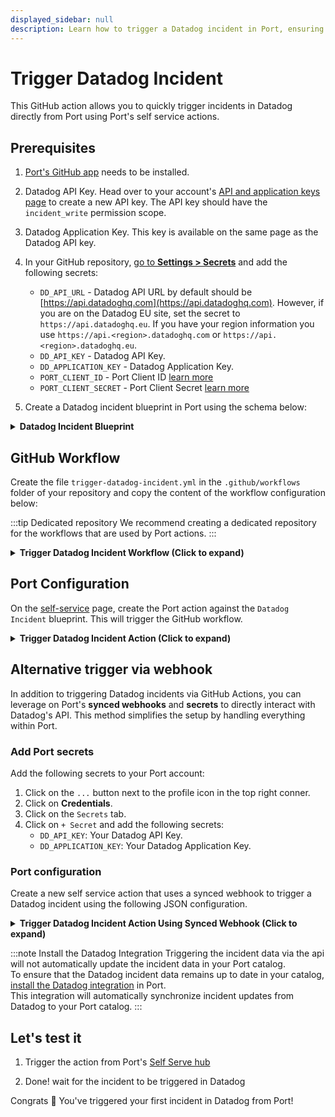 ```yaml
---
displayed_sidebar: null
description: Learn how to trigger a Datadog incident in Port, ensuring effective monitoring and prompt issue response.
---
```


# Trigger Datadog Incident

This GitHub action allows you to quickly trigger incidents in Datadog directly from Port using Port's self service actions.

## Prerequisites
1. [Port's GitHub app](https://github.com/apps/getport-io) needs to be installed.
2. Datadog API Key. Head over to your account's [API and application keys page](https://app.datadoghq.com/account/settings) to create a new API key. The API key should have the `incident_write` permission scope.
3. Datadog Application Key. This key is available on the same page as the Datadog API key.
4. In your GitHub repository, [go to **Settings > Secrets**](https://docs.github.com/en/actions/security-guides/using-secrets-in-github-actions#creating-secrets-for-a-repository) and add the following secrets:
    * `DD_API_URL` - Datadog API URL by default should be [https://api.datadoghq.com](https://api.datadoghq.com). However, if you are on the Datadog EU site, set the secret to `https://api.datadoghq.eu`. If you have your region information you use `https://api.<region>.datadoghq.com` or `https://api.<region>.datadoghq.eu`.
    * `DD_API_KEY` - Datadog API Key.
    * `DD_APPLICATION_KEY` - Datadog Application Key.
    * `PORT_CLIENT_ID` - Port Client ID [learn more](https://docs.port.io/build-your-software-catalog/sync-data-to-catalog/api/#get-api-token)
    * `PORT_CLIENT_SECRET` - Port Client Secret [learn more](https://docs.port.io/build-your-software-catalog/sync-data-to-catalog/api/#get-api-token)

5. Create a Datadog incident blueprint in Port using the schema below:

<details>
<summary><b>Datadog Incident Blueprint</b></summary>

```json showLineNumbers
{
    "identifier": "datadogIncident",
    "description": "This blueprint represents a Datadog incident in our software catalog",
    "title": "datadogIncident",
    "icon": "Datadog",
    "schema": {
      "properties": {
        "customerImpactScope": {
          "title": "Customer Impact Scope",
          "description": "A summary of the impact customers experienced during the incident.",
          "type": "string"
        },
        "customerImpacted": {
          "title": "Customer Impacted",
          "description": "A flag indicating whether the incident caused customer impact.",
          "type": "boolean",
          "default": false
        },
        "customerImpactStart": {
          "title": "Customer Impact Start",
          "type": "string",
          "description": "Start time of incident affecting customer",
          "format": "date-time"
        },
        "customerImpactEnd": {
          "title": "Customer Impact End",
          "description": "End timestamp of incident affecting customers",
          "type": "string",
          "format": "date-time"
        },
        "created": {
          "title": "Created At",
          "description": "Timestamp of incident creation",
          "type": "string",
          "format": "date-time"
        },
        "updatedAt": {
          "title": "Updated At",
          "description": "Last time incident was updated",
          "type": "string",
          "format": "date-time"
        },
        "customerImpactDuration": {
          "title": "Customer Impact Duration",
          "description": "Duration of customer impact",
          "type": "number"
        },
        "timeToDetect": {
          "title": "Time To Detect",
          "description": "Number of seconds it took to detect incident",
          "type": "number"
        },
        "timeToRepair": {
          "title": "Time To Repair",
          "description": "Number of seconds it took to fix incident",
          "type": "number"
        },
        "severity": {
          "title": "Severity",
          "description": "Severity of incident",
          "type": "string"
        },
        "state": {
          "title": "State",
          "description": "State of the incident",
          "type": "string"
        },
        "createdBy": {
          "title": "Created By",
          "description": "Name of user that created this incident",
          "type": "string"
        }
      },
      "required": []
    },
    "mirrorProperties": {},
    "calculationProperties": {},
    "aggregationProperties": {},
    "relations": {}
}
```

</details>


## GitHub Workflow
Create the file `trigger-datadog-incident.yml` in the `.github/workflows` folder of your repository and copy the content of the workflow configuration below:

:::tip Dedicated repository
We recommend creating a dedicated repository for the workflows that are used by Port actions.
:::

<details>
<summary><b>Trigger Datadog Incident Workflow (Click to expand)</b></summary>

```yaml showLineNumbers
name: Trigger Datadog Incident
on:
  workflow_dispatch:
    inputs:
      title:
        type: string
      customerImpacted:
        type: boolean
        required: true
      customerImpactScope:
        type: string
        description: Required if customer_impacted:"true". A summary of the impact customers experienced during the incident.
      notificationHandleName:
        type: string
      notificationHandleEmail:
        type: string
      port_context:
        required: true
        type: string
jobs:
  create-entity-in-port-and-update-run:

    runs-on: ubuntu-latest
    steps:
      - name: Inform start of Datadog incident creation
        uses: port-labs/port-github-action@v1
        with:
          clientId: ${{ secrets.PORT_CLIENT_ID }}
          clientSecret: ${{ secrets.PORT_CLIENT_SECRET }}
          baseUrl: https://api.getport.io
          operation: PATCH_RUN
          runId: ${{ fromJson(inputs.port_context).run_id }}
          logMessage: Starting request to create Datadog incident

      - name: Get current timestamp
        id: timestamp
        run: |
          echo "current_time=$(date -u +'%Y-%m-%dT%H:%M:%SZ')" >> $GITHUB_OUTPUT

      - name: Create a Datadog incident (No Customer Impact)
        id: datadog_incident_no_impact
        if: ${{ !inputs.customerImpacted }}
        uses: fjogeleit/http-request-action@v1
        with:
          url: "${{ secrets.DD_API_URL }}/api/v2/incidents"
          method: "POST"
          customHeaders: '{"Content-Type": "application/json", "DD-API-KEY": "${{ secrets.DD_API_KEY }}", "DD-APPLICATION-KEY": "${{ secrets.DD_APPLICATION_KEY }}"}'
          data: >-
            {
              "data": {
                "type": "incidents",
                "attributes": {
                  "title": "${{ inputs.title }}",
                  "customer_impacted": "${{ inputs.customerImpacted }}",
                  "description": ${{ inputs.customerImpacted == 'true' && format('"{0}"','This is a hardcoded description because customers ARE impacted') || 'null' }},
                  "customer_impact_start": ${{ inputs.customerImpacted == 'false' && format('"{0}"', steps.timestamp.outputs.current_time) || 'null' }},
                  "notification_handles": [
                    {
                      "display_name": "${{ inputs.notificationHandleName }}",
                      "handle": "${{ inputs.notificationHandleEmail }}"
                    }
                  ]
                }
              }
            }

      - name: Create a Datadog incident (With Customer Impact)
        id: datadog_incident_with_impact
        if: ${{ inputs.customerImpacted }}
        uses: fjogeleit/http-request-action@v1
        with:
          url: "${{ secrets.DD_API_URL }}/api/v2/incidents"
          method: "POST"
          customHeaders: '{"Content-Type": "application/json", "DD-API-KEY": "${{ secrets.DD_API_KEY }}", "DD-APPLICATION-KEY": "${{ secrets.DD_APPLICATION_KEY }}"}'
          data: '{"data": {"type": "incidents", "attributes": {"customer_impact_scope": "${{ inputs.customerImpactScope }}", "customer_impacted": "${{ inputs.customerImpacted }}", "title": "${{ inputs.title }}", "notification_handles": [{"display_name": "${{ inputs.notificationHandleName }}", "handle": "${{ inputs.notificationHandleEmail }}"}]}}}'

      - name: Set output ID
        id: datadog_incident
        run: |
          if ${{ inputs.customerImpacted }}; then
            echo "response=${{ steps.datadog_incident_with_impact.outputs.response }}" >> $GITHUB_OUTPUT
          else
            echo "response=${{ steps.datadog_incident_no_impact.outputs.response }}" >> $GITHUB_OUTPUT
          fi

      - name: Inform completion of Datadog incident creation
        uses: port-labs/port-github-action@v1
        with:
          clientId: ${{ secrets.PORT_CLIENT_ID }}
          clientSecret: ${{ secrets.PORT_CLIENT_SECRET }}
          baseUrl: https://api.getport.io
          operation: PATCH_RUN
          runId: ${{ fromJson(inputs.port_context).run_id }}
          logMessage: Finished request to create Datadog incident
      
      - name: Inform ingestion of Datadog incident into Port
        uses: port-labs/port-github-action@v1
        with:
          clientId: ${{ secrets.PORT_CLIENT_ID }}
          clientSecret: ${{ secrets.PORT_CLIENT_SECRET }}
          baseUrl: https://api.getport.io
          operation: PATCH_RUN
          runId: ${{ fromJson(inputs.port_context).run_id }}
          logMessage: Ingesting Datadog incident into Port

      - name: Convert dates to desired format
        id: format_date
        run: |
          if ${{ inputs.customerImpacted }}; then
            response='${{ steps.datadog_incident_with_impact.outputs.response }}'
          else
            response='${{ steps.datadog_incident_no_impact.outputs.response }}'
          fi
          
          # Extract dates using jq and convert them if they exist
          customer_impact_start=$(jq -r '.data.attributes.customer_impact_start // empty' <<< "$response")
          customer_impact_end=$(jq -r '.data.attributes.customer_impact_end // empty' <<< "$response")
          created=$(jq -r '.data.attributes.created // empty' <<< "$response")
          modified=$(jq -r '.data.attributes.modified // empty' <<< "$response")
          
          # Convert dates if they exist
          if [ ! -z "$customer_impact_start" ]; then
            customer_impact_start=$(date -d "$customer_impact_start" -u +"%Y-%m-%dT%H:%M:%SZ")
          fi
          if [ ! -z "$customer_impact_end" ]; then
            customer_impact_end=$(date -d "$customer_impact_end" -u +"%Y-%m-%dT%H:%M:%SZ")
          fi
          if [ ! -z "$created" ]; then
            created=$(date -d "$created" -u +"%Y-%m-%dT%H:%M:%SZ")
          fi
          if [ ! -z "$modified" ]; then
            modified=$(date -d "$modified" -u +"%Y-%m-%dT%H:%M:%SZ")
          fi
          
          # Output the results
          echo "customer_impact_start=${customer_impact_start:-}" >> $GITHUB_OUTPUT
          echo "customer_impact_end=${customer_impact_end:-}" >> $GITHUB_OUTPUT
          echo "created=${created:-}" >> $GITHUB_OUTPUT
          echo "modified=${modified:-}" >> $GITHUB_OUTPUT

      - name: UPSERT Entity (No Customer Impact)
        if: ${{ !inputs.customerImpacted }}
        uses: port-labs/port-github-action@v1
        with:
          identifier: ${{ fromJson(steps.datadog_incident_no_impact.outputs.response).data.id }}
          title: ${{ fromJson(steps.datadog_incident_no_impact.outputs.response).data.attributes.title }}
          blueprint: ${{ fromJson(inputs.port_context).blueprint }}
          properties: |-
            {
              "customerImpactScope": "${{ fromJson(steps.datadog_incident_no_impact.outputs.response).data.attributes.customer_impact_scope }}",
              "customerImpacted": ${{ fromJson(steps.datadog_incident_no_impact.outputs.response).data.attributes.customer_impacted }}
              ${{ steps.format_date.outputs.customer_impact_start != '' && format(', "customerImpactStart": "{0}"', steps.format_date.outputs.customer_impact_start) || '' }}
              ${{ steps.format_date.outputs.customer_impact_end != '' && format(', "customerImpactEnd": "{0}"', steps.format_date.outputs.customer_impact_end) || '' }}
              ${{ steps.format_date.outputs.created != '' && format(', "created": "{0}"', steps.format_date.outputs.created) || '' }}
              ${{ steps.format_date.outputs.modified != '' && format(', "updatedAt": "{0}"', steps.format_date.outputs.modified) || '' }},
              "createdBy": "${{ fromJson(steps.datadog_incident_no_impact.outputs.response).data.attributes.created_by.data.attributes.name }}",
              "customerImpactDuration": "${{ fromJson(steps.datadog_incident_no_impact.outputs.response).data.attributes.customer_impact_duration }}",
              "timeToDetect": "${{ fromJson(steps.datadog_incident_no_impact.outputs.response).data.attributes.time_to_detect }}",
              "timeToRepair": "${{ fromJson(steps.datadog_incident_no_impact.outputs.response).data.attributes.time_to_repair }}",
              "severity": "${{ fromJson(steps.datadog_incident_no_impact.outputs.response).data.attributes.severity }}",
              "state": "${{ fromJson(steps.datadog_incident_no_impact.outputs.response).data.attributes.state }}"
            }
          relations: "{}"
          clientId: ${{ secrets.PORT_CLIENT_ID }}
          clientSecret: ${{ secrets.PORT_CLIENT_SECRET }}
          baseUrl: https://api.getport.io
          operation: UPSERT
          runId: ${{ fromJson(inputs.port_context).run_id }}

      - name: UPSERT Entity (With Customer Impact)
        if: ${{ inputs.customerImpacted }}
        uses: port-labs/port-github-action@v1
        with:
          identifier: ${{ fromJson(steps.datadog_incident_with_impact.outputs.response).data.id }}
          title: ${{ fromJson(steps.datadog_incident_with_impact.outputs.response).data.attributes.title }}
          blueprint: ${{ fromJson(inputs.port_context).blueprint }}
          properties: |-
            {
              "customerImpactScope": "${{ fromJson(steps.datadog_incident_with_impact.outputs.response).data.attributes.customer_impact_scope }}",
              "customerImpacted": ${{ fromJson(steps.datadog_incident_with_impact.outputs.response).data.attributes.customer_impacted }}
              ${{ steps.format_date.outputs.customer_impact_start != '' && format(', "customerImpactStart": "{0}"', steps.format_date.outputs.customer_impact_start) || '' }}
              ${{ steps.format_date.outputs.customer_impact_end != '' && format(', "customerImpactEnd": "{0}"', steps.format_date.outputs.customer_impact_end) || '' }}
              ${{ steps.format_date.outputs.created != '' && format(', "created": "{0}"', steps.format_date.outputs.created) || '' }}
              ${{ steps.format_date.outputs.modified != '' && format(', "updatedAt": "{0}"', steps.format_date.outputs.modified) || '' }},
              "createdBy": "${{ fromJson(steps.datadog_incident_with_impact.outputs.response).data.attributes.created_by.data.attributes.name }}",
              "customerImpactDuration": "${{ fromJson(steps.datadog_incident_with_impact.outputs.response).data.attributes.customer_impact_duration }}",
              "timeToDetect": "${{ fromJson(steps.datadog_incident_with_impact.outputs.response).data.attributes.time_to_detect }}",
              "timeToRepair": "${{ fromJson(steps.datadog_incident_with_impact.outputs.response).data.attributes.time_to_repair }}",
              "severity": "${{ fromJson(steps.datadog_incident_with_impact.outputs.response).data.attributes.severity }}",
              "state": "${{ fromJson(steps.datadog_incident_with_impact.outputs.response).data.attributes.state }}"
            }
          relations: "{}"
          clientId: ${{ secrets.PORT_CLIENT_ID }}
          clientSecret: ${{ secrets.PORT_CLIENT_SECRET }}
          baseUrl: https://api.getport.io
          operation: UPSERT
          runId: ${{ fromJson(inputs.port_context).run_id }}

      - name: Inform completion of Datadog incident ingestion into Port
        uses: port-labs/port-github-action@v1
        with:
          clientId: ${{ secrets.PORT_CLIENT_ID }}
          clientSecret: ${{ secrets.PORT_CLIENT_SECRET }}
          baseUrl: https://api.getport.io
          operation: PATCH_RUN
          runId: ${{ fromJson(inputs.port_context).run_id }}
          link: ${{ secrets.DD_API_URL }}/incidents/${{ inputs.customerImpacted && fromJson(steps.datadog_incident_with_impact.outputs.response).data.id || fromJson(steps.datadog_incident_no_impact.outputs.response).data.id }}
          logMessage: Finished request to ingest Datadog incident into Port

      - name: Inform of workflow completion
        uses: port-labs/port-github-action@v1
        with:
          clientId: ${{ secrets.PORT_CLIENT_ID }}
          clientSecret: ${{ secrets.PORT_CLIENT_SECRET }}
          baseUrl: https://api.getport.io
          operation: PATCH_RUN
          runId: ${{ fromJson(inputs.port_context).run_id }}
          logMessage: Workflow completed

```

</details>

## Port Configuration
On the [self-service](https://app.getport.io/self-serve) page, create the Port action against the `Datadog Incident` blueprint. This will trigger the GitHub workflow.

<details>
<summary><b>Trigger Datadog Incident Action (Click to expand)</b></summary>

:::tip Modification Required
Make sure to replace `<GITHUB_ORG>` and `<GITHUB_REPO>` with your GitHub organization and repository names respectively
:::

```json showLineNumbers
{
  "identifier": "datadogIncident_trigger_datadog_incident",
  "title": "Trigger Datadog Incident",
  "icon": "Datadog",
  "description": "Triggers Datadog incident",
  "trigger": {
    "type": "self-service",
    "operation": "CREATE",
    "userInputs": {
      "properties": {
        "customerImpacted": {
          "icon": "DefaultProperty",
          "title": "Customer Impacted",
          "description": "A flag indicating whether the incident caused customer impact.",
          "type": "boolean",
          "default": false
        },
        "customerImpactScope": {
          "icon": "DefaultProperty",
          "title": "Customer Impact Scope",
          "description": "A summary of the impact customers experienced during the incident. Required if \"Customer Impacted\" is true.",
          "type": "string"
        },
        "title": {
          "title": "Title",
          "description": "The title of the incident, which summarizes what happened.",
          "type": "string"
        },
        "notificationHandleName": {
          "icon": "DefaultProperty",
          "title": "Notification Handle Name",
          "type": "string",
          "description": "The name of the notified handle."
        },
        "notificationHandleEmail": {
          "icon": "DefaultProperty",
          "title": "Notification Handle Email",
          "description": "The email address used for the notification.",
          "type": "string",
          "pattern": "^[a-zA-Z0-9._-]+@[a-zA-Z0-9.-]+\\.[a-zA-Z]{2,4}$"
        }
      },
      "required": [
        "customerImpacted",
        "title",
        "customerImpactScope",
        "notificationHandleName",
        "notificationHandleEmail"
      ],
      "order": [
        "title",
        "customerImpacted",
        "customerImpactScope",
        "notificationHandleName",
        "notificationHandleEmail"
      ]
    },
    "blueprintIdentifier": "datadogIncident"
  },
  "invocationMethod": {
    "type": "GITHUB",
    "repo": "<Enter GitHub repository>",
    "org": "<Enter GitHub organization>",
    "workflow": "trigger-datadog-incident.yml",
    "workflowInputs": {
      "customerImpactScope": "{{.inputs.\"customerImpactScope\"}}",
      "customerImpacted": "{{.inputs.\"customerImpacted\"}}",
      "title": "{{.inputs.\"title\"}}",
      "notificationHandleName": "{{.inputs.\"notificationHandleName\"}}",
      "notificationHandleEmail": "{{.inputs.\"notificationHandleEmail\"}}",
      "port_context": {
        "blueprint": "{{.action.blueprint}}",
        "run_id": "{{.run.id}}"
      }
    },
    "reportWorkflowStatus": true
  },
  "requiredApproval": false
  "requiredApproval": false
}
```
</details>


## Alternative trigger via webhook

In addition to triggering Datadog incidents via GitHub Actions,
you can leverage on Port's **synced webhooks** and **secrets** to directly interact with Datadog's API. 
This method simplifies the setup by handling everything within Port.



### Add Port secrets

Add the following secrets to your Port account:

1. Click on the `...` button next to the profile icon in the top right conner.
2. Click on **Credentials**.
3. Click on the `Secrets` tab.
4. Click on `+ Secret` and add the following secrets:
      - `DD_API_KEY`: Your Datadog API Key.
      - `DD_APPLICATION_KEY`: Your Datadog Application Key.

### Port configuration
Create a new self service action that uses a synced webhook to trigger a Datadog incident using the following JSON configuration.

<details>
<summary><b>Trigger Datadog Incident Action Using Synced Webhook (Click to expand)</b></summary>

:::tip Modification Required
Make sure to replace `<YOUR_DD_API_URL>` with your Datadog API URL.  
Datadog API URL by default should be [https://api.datadoghq.com](https://api.datadoghq.com).
However, if you are on the Datadog EU site, set the secret to `https://api.datadoghq.eu`.  
If you have your region information you use `https://api.<region>.datadoghq.com` or `https://api.<region>.datadoghq.eu`.
:::

```json showLineNumbers
{
  "identifier": "datadogIncident_trigger_datadog_incident_webhook",
  "title": "Trigger Datadog Incident (Webhook)",
  "icon": "Datadog",
  "description": "Triggers a Datadog incident using a synced webhook",
  "trigger": {
    "type": "self-service",
    "operation": "CREATE",
    "userInputs": {
      "properties": {
        "title": {
          "title": "Title",
          "description": "The title of the incident, summarizing what happened.",
          "type": "string"
        },
        "customerImpacted": {
          "title": "Customer Impacted",
          "description": "Indicates whether the incident caused customer impact.",
          "type": "boolean",
          "default": false
        },
        "customerImpactScope": {
          "icon": "DefaultProperty",
          "title": "Customer Impact Scope",
          "description": "Summary of the impact experienced by customers.",
          "type": "string"
        },
        "notificationHandleName": {
          "title": "Notification Handle Name",
          "description": "The name of the notification handle.",
          "type": "string"
        },
        "notificationHandleEmail": {
          "title": "Notification Handle Email",
          "description": "The email address used for the notification.",
          "type": "string",
          "pattern": "^[a-zA-Z0-9._-]+@[a-zA-Z0-9.-]+\\.[a-zA-Z]{2,}$"
        }
      },
      "required": [
        "title",
        "customerImpacted",
        "notificationHandleName",
        "notificationHandleEmail",
        "customerImpactScope"
      ],
      "order": [
        "title",
        "customerImpacted",
        "customerImpactScope",
        "notificationHandleName",
        "notificationHandleEmail"
      ]
    },
    "blueprintIdentifier": "datadogIncident"
  },
  "invocationMethod": {
    "type": "WEBHOOK",
    "url": "<YOUR_DD_API_URL>/api/v2/incidents",
    "agent": false,
    "synchronized": true,
    "method": "POST",
    "headers": {
      "Content-Type": "application/json",
      "DD-API-KEY": "{{ .secrets.DD_API_KEY }}",
      "DD-APPLICATION-KEY": "{{ .secrets.DD_APPLICATION_KEY }}"
    },
    "body": {
      "data": {
        "type": "incidents",
        "attributes": {
          "customer_impact_scope": "{{.inputs.\"customerImpactScope\"}}",
          "customer_impacted": "{{.inputs.\"customerImpacted\"}}",
          "title": "{{.inputs.\"title\"}}",
          "notification_handles": [
            {
              "display_name": "{{.inputs.\"notificationHandleName\"}}",
              "handle": "{{.inputs.\"notificationHandleEmail\"}}"
            }
          ]
        }
      }
    }
  },
  "requiredApproval": false
}
```

</details>

:::note Install the Datadog Integration
Triggering the incident data via the api will not automatically update the incident data in your Port catalog.  
To ensure that the Datadog incident data remains up to date in your catalog,  [install the Datadog integration](/build-your-software-catalog/sync-data-to-catalog/apm-alerting/datadog/) in Port.   
This integration will automatically synchronize incident updates from Datadog to your Port catalog.
:::



## Let's test it

1. Trigger the action from Port's [Self Serve hub](https://app.getport.io/self-serve)

2. Done! wait for the incident to be triggered in Datadog

Congrats 🎉 You've triggered your first incident in Datadog from Port!